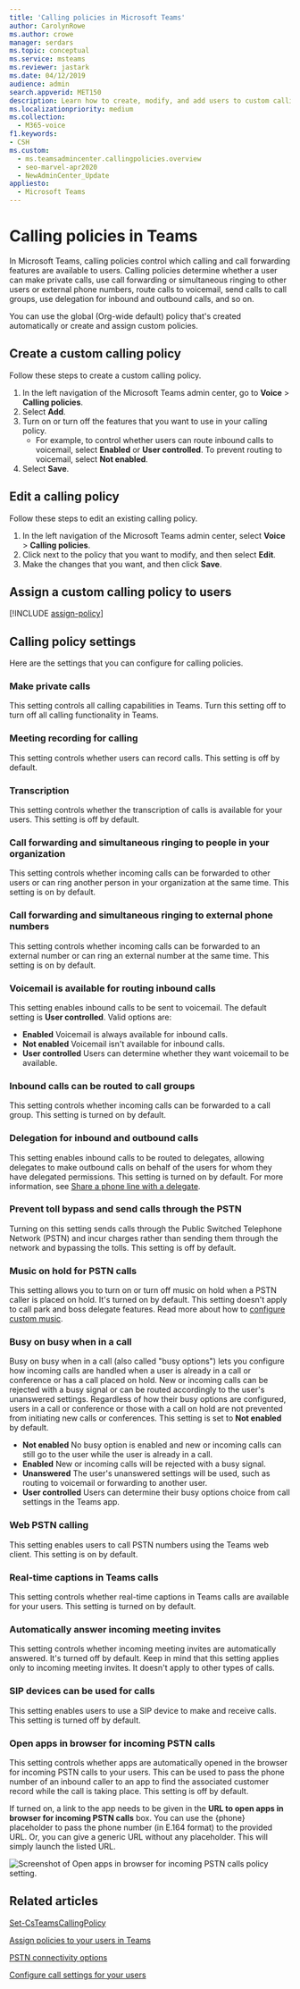 ```yaml
---
title: 'Calling policies in Microsoft Teams'
author: CarolynRowe
ms.author: crowe
manager: serdars
ms.topic: conceptual
ms.service: msteams
ms.reviewer: jastark
ms.date: 04/12/2019
audience: admin
search.appverid: MET150
description: Learn how to create, modify, and add users to custom calling policies in Microsoft Teams, and various calling policy settings.
ms.localizationpriority: medium
ms.collection: 
  - M365-voice
f1.keywords:
- CSH
ms.custom: 
  - ms.teamsadmincenter.callingpolicies.overview
  - seo-marvel-apr2020
  - NewAdminCenter_Update
appliesto: 
  - Microsoft Teams
---
```


# Calling policies in Teams

In Microsoft Teams, calling policies control which calling and call forwarding features are available to users. Calling policies determine whether a user can make private calls, use call forwarding or simultaneous ringing to other users or external phone numbers, route calls to voicemail, send calls to call groups, use delegation for inbound and outbound calls, and so on.

You can use the global (Org-wide default) policy that's created automatically or create and assign custom policies.

## Create a custom calling policy

Follow these steps to create a custom calling policy.

1. In the left navigation of the Microsoft Teams admin center, go to **Voice** > **Calling policies**.
2. Select **Add**.
3. Turn on or turn off the features that you want to use in your calling policy.
    - For example, to control whether users can route inbound calls to voicemail, select **Enabled** or **User controlled**. To prevent routing to voicemail, select **Not enabled**.
4. Select **Save**.

## Edit a calling policy

Follow these steps to edit an existing calling policy.

1. In the left navigation of the Microsoft Teams admin center, select **Voice** > **Calling policies**.
2. Click next to the policy that you want to modify, and then select **Edit**.
3. Make the changes that you want, and then click **Save**.

## Assign a custom calling policy to users

[!INCLUDE [assign-policy](includes/assign-policy.md)]

## Calling policy settings

Here are the settings that you can configure for calling policies.

### Make private calls

This setting controls all calling capabilities in Teams. Turn this setting off to turn off all calling functionality in Teams.

### Meeting recording for calling

This setting controls whether users can record calls. This setting is off by default.

### Transcription

This setting controls whether the transcription of calls is available for your users. This setting is off by default.

### Call forwarding and simultaneous ringing to people in your organization

This setting controls whether incoming calls can be forwarded to other users or can ring another person in your organization at the same time. This setting is on by default.

### Call forwarding and simultaneous ringing to external phone numbers

This setting controls whether incoming calls can be forwarded to an external number or can ring an external number at the same time. This setting is on by default.

### Voicemail is available for routing inbound calls

This setting enables inbound calls to be sent to voicemail. The default setting is **User controlled**. Valid options are:

- **Enabled** Voicemail is always available for inbound calls.
- **Not enabled**  Voicemail isn't available for inbound calls.
- **User controlled** Users can determine whether they want voicemail to be available.

### Inbound calls can be routed to call groups

This setting controls whether incoming calls can be forwarded to a call group. This setting is turned on by default.

### Delegation for inbound and outbound calls

This setting enables inbound calls to be routed to delegates, allowing delegates to make outbound calls on behalf of the users for whom they have delegated permissions. This setting is turned on by default. For more information, see [Share a phone line with a delegate](https://support.office.com/article/share-a-phone-line-with-a-delegate-16307929-a51f-43fc-8323-3b1bf115e5a8).

### Prevent toll bypass and send calls through the PSTN

Turning on this setting sends calls through the Public Switched Telephone Network (PSTN) and incur charges rather than sending them through the network and bypassing the tolls. This setting is off by default.

### Music on hold for PSTN calls

This setting allows you to turn on or turn off music on hold when a PSTN caller is placed on hold. It's turned on by default. This setting doesn't apply to call park and boss delegate features. Read more about how to [configure custom music](music-on-hold.md).

### Busy on busy when in a call

Busy on busy when in a call (also called "busy options") lets you configure how incoming calls are handled when a user is already in a call or conference or has a call placed on hold. New or incoming calls can be rejected with a busy signal or can be routed accordingly to the user's unanswered settings. Regardless of how their busy options are configured, users in a call or conference or those with a call on hold are not prevented from initiating new calls or conferences. This setting is set to **Not enabled** by default.

- **Not enabled** No busy option is enabled and new or incoming calls can still go to the user while the user is already in a call.
- **Enabled** New or incoming calls will be rejected with a busy signal.
- **Unanswered** The user's unanswered settings will be used, such as routing to voicemail or forwarding to another user.
- **User controlled** Users can determine their busy options choice from call settings in the Teams app. 

### Web PSTN calling

This setting enables users to call PSTN numbers using the Teams web client. This setting is on by default.

### Real-time captions in Teams calls

This setting controls whether real-time captions in Teams calls are available for your users. This setting is turned on by default.

### Automatically answer incoming meeting invites

This setting controls whether incoming meeting invites are automatically answered. It's turned off by default. Keep in mind that this setting applies only to incoming meeting invites. It doesn't apply to other types of calls.

### SIP devices can be used for calls

This setting enables users to use a SIP device to make and receive calls. This setting is turned off by default.

### Open apps in browser for incoming PSTN calls

This setting controls whether apps are automatically opened in the browser for incoming PSTN calls to your users. This can be used to pass the phone number of an inbound caller to an app to find the associated customer record while the call is taking place. This setting is off by default.

If turned on, a link to the app needs to be given in the **URL to open apps in browser for incoming PSTN calls** box. You can use the {phone} placeholder to pass the phone number (in E.164 format) to the provided URL. Or, you can give a generic URL without any placeholder. This will simply launch the listed URL.

![Screenshot of Open apps in browser for incoming PSTN calls policy setting.](media/teams-open-apps-in-browser-pstn.png)

## Related articles

[Set-CsTeamsCallingPolicy](/powershell/module/skype/set-csteamscallingpolicy)

[Assign policies to your users in Teams](policy-assignment-overview.md)

[PSTN connectivity options](pstn-connectivity.md)

[Configure call settings for your users](user-call-settings.md)

